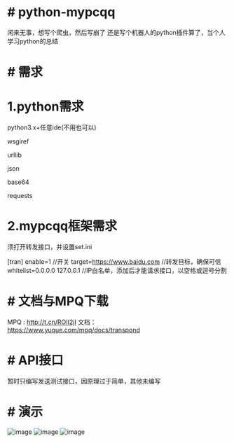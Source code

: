 # # python-mypcqq


闲来无事，想写个爬虫，然后写崩了 还是写个机器人的python插件算了，当个人学习python的总结


# # 需求
# 1.python需求
python3.x+任意ide(不用也可以)

wsgiref

urllib

json

base64

requests

# 2.mypcqq框架需求
须打开转发接口，并设置set.ini

[tran]
enable=1															//开关
target=https://www.baidu.com					//转发目标，确保可信
whitelist=0.0.0.0 127.0.0.1						//IP白名单，添加后才能请求接口，以空格或逗号分割

# # 文档与MPQ下载
MPQ : http://t.cn/ROII2jI
文档：https://www.yuque.com/mpq/docs/transpond

# # API接口

暂时只编写发送测试接口，因原理过于简单，其他未编写

# # 演示
![image](https://github.com/snowyue/python-mypcqq/blob/master/%E8%B0%83%E8%AF%95%E6%88%AA%E5%9B%BE.png?raw=true)
![image](https://github.com/snowyue/python-mypcqq/blob/master/框架截图.png?raw=true)
![image](https://github.com/snowyue/python-mypcqq/blob/master/群截图.png?raw=true)
